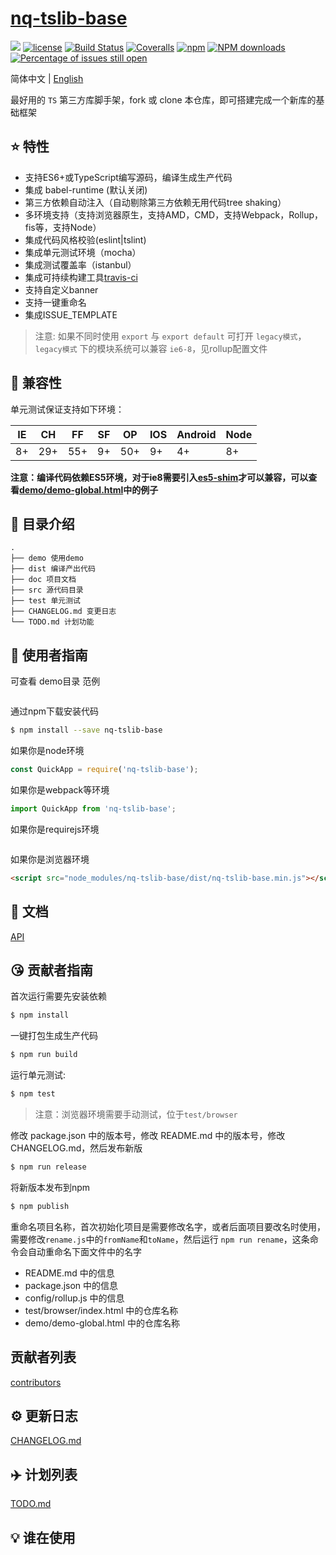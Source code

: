 # [nq-tslib-base](https://github.com/nqdy666/nq-tslib-base)
[![](https://img.shields.io/badge/Powered%20by-jslib%20base-brightgreen.svg)](https://github.com/nqdy666/nq-tslib-base)
[![license](https://img.shields.io/badge/license-MIT-blue.svg)](https://github.com/nqdy666/nq-tslib-base/blob/master/LICENSE)
[![Build Status](https://travis-ci.org/nqdy666/nq-tslib-base.svg?branch=master)](https://travis-ci.org/nqdy666/nq-tslib-base)
[![Coveralls](https://img.shields.io/coveralls/nqdy666/nq-tslib-base.svg)](https://coveralls.io/github/nqdy666/nq-tslib-base)
[![npm](https://img.shields.io/badge/npm-0.1.1-orange.svg)](https://www.npmjs.com/package/nq-tslib-base)
[![NPM downloads](http://img.shields.io/npm/dm/nq-tslib-base.svg?style=flat-square)](http://www.npmtrends.com/nq-tslib-base)
[![Percentage of issues still open](http://isitmaintained.com/badge/open/nqdy666/nq-tslib-base.svg)](http://isitmaintained.com/project/nqdy666/nq-tslib-base "Percentage of issues still open")

简体中文 | [English](./README.en.md)

最好用的 `TS` 第三方库脚手架，fork 或 clone 本仓库，即可搭建完成一个新库的基础框架

## :star: 特性

- 支持ES6+或TypeScript编写源码，编译生成生产代码
- 集成 babel-runtime (默认关闭)
- 第三方依赖自动注入（自动剔除第三方依赖无用代码tree shaking）
- 多环境支持（支持浏览器原生，支持AMD，CMD，支持Webpack，Rollup，fis等，支持Node）
- 集成代码风格校验(eslint|tslint)
- 集成单元测试环境（mocha）
- 集成测试覆盖率（istanbul）
- 集成可持续构建工具[travis-ci](https://www.travis-ci.org/)
- 支持自定义banner
- 支持一键重命名
- 集成ISSUE_TEMPLATE

> 注意: 如果不同时使用 `export` 与 `export default` 可打开 `legacy模式`，`legacy模式` 下的模块系统可以兼容 `ie6-8`，见rollup配置文件

## :pill: 兼容性
单元测试保证支持如下环境：

| IE   | CH   | FF   | SF   | OP   | IOS  | Android   | Node  |
| ---- | ---- | ---- | ---- | ---- | ---- | ---- | ----- |
| 8+   | 29+ | 55+  | 9+   | 50+  | 9+   | 4+   | 8+ |

**注意：编译代码依赖ES5环境，对于ie8需要引入[es5-shim](http://github.com/es-shims/es5-shim/)才可以兼容，可以查看[demo/demo-global.html](./demo/demo-global.html)中的例子**

## :open_file_folder: 目录介绍

```
.
├── demo 使用demo
├── dist 编译产出代码
├── doc 项目文档
├── src 源代码目录
├── test 单元测试
├── CHANGELOG.md 变更日志
└── TODO.md 计划功能
```

## :rocket: 使用者指南

可查看 demo目录 范例
```javascript

```

通过npm下载安装代码

```bash
$ npm install --save nq-tslib-base
```

如果你是node环境

```js
const QuickApp = require('nq-tslib-base');

```

如果你是webpack等环境

```js
import QuickApp from 'nq-tslib-base';
```

如果你是requirejs环境

```js
```

如果你是浏览器环境

```html
<script src="node_modules/nq-tslib-base/dist/nq-tslib-base.min.js"></script>
```

## :bookmark_tabs: 文档
[API](./doc/api.zh-CN.md)

## :kissing_heart: 贡献者指南

首次运行需要先安装依赖

```bash
$ npm install
```

一键打包生成生产代码

```bash
$ npm run build
```

运行单元测试:

```bash
$ npm test
```

> 注意：浏览器环境需要手动测试，位于`test/browser`

修改 package.json 中的版本号，修改 README.md 中的版本号，修改 CHANGELOG.md，然后发布新版

```bash
$ npm run release
```

将新版本发布到npm

```bash
$ npm publish
```

重命名项目名称，首次初始化项目是需要修改名字，或者后面项目要改名时使用，需要修改`rename.js`中的`fromName`和`toName`，然后运行 `npm run rename`，这条命令会自动重命名下面文件中的名字

- README.md 中的信息
- package.json 中的信息
- config/rollup.js 中的信息
- test/browser/index.html 中的仓库名称
- demo/demo-global.html 中的仓库名称

## 贡献者列表

[contributors](https://github.com/nqdy666/nq-tslib-base/graphs/contributors)

## :gear: 更新日志
[CHANGELOG.md](./CHANGELOG.md)

## :airplane: 计划列表
[TODO.md](./TODO.md)

## :bulb: 谁在使用
